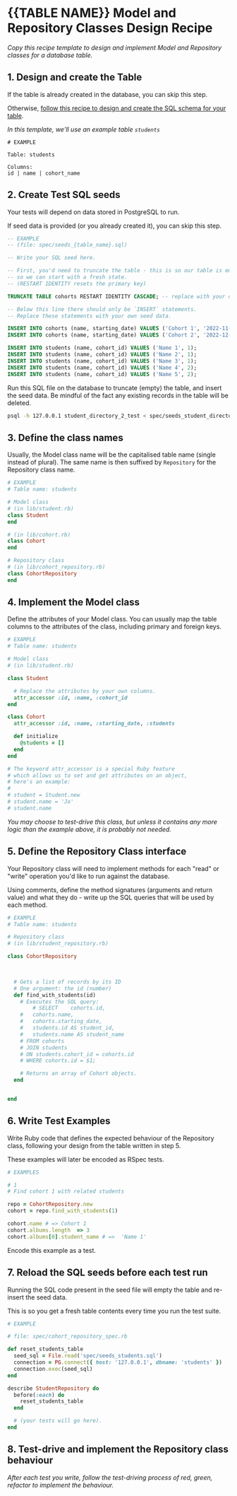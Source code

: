 # {{TABLE NAME}} Model and Repository Classes Design Recipe

_Copy this recipe template to design and implement Model and Repository classes for a database table._

## 1. Design and create the Table

If the table is already created in the database, you can skip this step.

Otherwise, [follow this recipe to design and create the SQL schema for your table](./single_table_design_recipe_template.md).

*In this template, we'll use an example table `students`*

```
# EXAMPLE

Table: students

Columns:
id | name | cohort_name
```

## 2. Create Test SQL seeds

Your tests will depend on data stored in PostgreSQL to run.

If seed data is provided (or you already created it), you can skip this step.

```sql
-- EXAMPLE
-- (file: spec/seeds_{table_name}.sql)

-- Write your SQL seed here. 

-- First, you'd need to truncate the table - this is so our table is emptied between each test run,
-- so we can start with a fresh state.
-- (RESTART IDENTITY resets the primary key)

TRUNCATE TABLE cohorts RESTART IDENTITY CASCADE; -- replace with your own table name.

-- Below this line there should only be `INSERT` statements.
-- Replace these statements with your own seed data.

INSERT INTO cohorts (name, starting_date) VALUES ('Cohort 1', '2022-11-01');
INSERT INTO cohorts (name, starting_date) VALUES ('Cohort 2', '2022-12-01');

INSERT INTO students (name, cohort_id) VALUES ('Name 1', 1);
INSERT INTO students (name, cohort_id) VALUES ('Name 2', 1);
INSERT INTO students (name, cohort_id) VALUES ('Name 3', 1);
INSERT INTO students (name, cohort_id) VALUES ('Name 4', 2);
INSERT INTO students (name, cohort_id) VALUES ('Name 5', 2);

```

Run this SQL file on the database to truncate (empty) the table, and insert the seed data. Be mindful of the fact any existing records in the table will be deleted.

```bash
psql -h 127.0.0.1 student_directory_2_test < spec/seeds_student_directory_2.sql
```

## 3. Define the class names

Usually, the Model class name will be the capitalised table name (single instead of plural). The same name is then suffixed by `Repository` for the Repository class name.

```ruby
# EXAMPLE
# Table name: students

# Model class
# (in lib/student.rb)
class Student
end

# (in lib/cohort.rb)
class Cohort
end

# Repository class
# (in lib/cohort_repository.rb)
class CohortRepository
end
```

## 4. Implement the Model class

Define the attributes of your Model class. You can usually map the table columns to the attributes of the class, including primary and foreign keys.

```ruby
# EXAMPLE
# Table name: students

# Model class
# (in lib/student.rb)

class Student

  # Replace the attributes by your own columns.
  attr_accessor :id, :name, :cohort_id
end

class Cohort
  attr_accessor :id, :name, :starting_date, :students

  def initialize
    @students = []
  end
end

# The keyword attr_accessor is a special Ruby feature
# which allows us to set and get attributes on an object,
# here's an example:
#
# student = Student.new
# student.name = 'Jo'
# student.name
```

*You may choose to test-drive this class, but unless it contains any more logic than the example above, it is probably not needed.*

## 5. Define the Repository Class interface

Your Repository class will need to implement methods for each "read" or "write" operation you'd like to run against the database.

Using comments, define the method signatures (arguments and return value) and what they do - write up the SQL queries that will be used by each method.

```ruby
# EXAMPLE
# Table name: students

# Repository class
# (in lib/student_repository.rb)

class CohortRepository

  

  # Gets a list of records by its ID
  # One argument: the id (number)
  def find_with_students(id)
    # Executes the SQL query:
        # SELECT 	cohorts.id,
    # 	cohorts.name,
    # 	cohorts.starting_date,
    # 	students.id AS student_id,
    # 	students.name AS student_name
    # FROM cohorts
    # JOIN students 
    # ON students.cohort_id = cohorts.id
    # WHERE cohorts.id = $1; 

    # Returns an array of Cohort objects.
  end


end
```

## 6. Write Test Examples

Write Ruby code that defines the expected behaviour of the Repository class, following your design from the table written in step 5.

These examples will later be encoded as RSpec tests.

```ruby
# EXAMPLES

# 1
# Find cohort 1 with related students

repo = CohortRepository.new
cohort = repo.find_with_students(1)

cohort.name # => Cohort 1
cohort.albums.length  => 3
cohort.albums[0].student_name # =>  'Name 1'

```

Encode this example as a test.

## 7. Reload the SQL seeds before each test run

Running the SQL code present in the seed file will empty the table and re-insert the seed data.

This is so you get a fresh table contents every time you run the test suite.

```ruby
# EXAMPLE

# file: spec/cohort_repository_spec.rb

def reset_students_table
  seed_sql = File.read('spec/seeds_students.sql')
  connection = PG.connect({ host: '127.0.0.1', dbname: 'students' })
  connection.exec(seed_sql)
end

describe StudentRepository do
  before(:each) do 
    reset_students_table
  end

  # (your tests will go here).
end
```

## 8. Test-drive and implement the Repository class behaviour

_After each test you write, follow the test-driving process of red, green, refactor to implement the behaviour._
